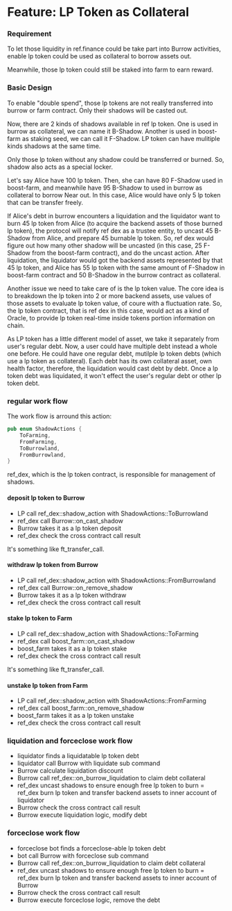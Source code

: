 # Feature: LP Token as Collateral

### Requirement
To let those liquidity in ref.finance could be take part into Burrow activities, enable lp token could be used as collateral to borrow assets out.    

Meanwhile, those lp token could still be staked into farm to earn reward.

### Basic Design
To enable "double spend", those lp tokens are not really transferred into burrow or farm contract. Only their shadows will be casted out.  

Now, there are 2 kinds of shadows available in ref lp token. One is used in burrow as collateral, we can name it B-Shadow. Another is used in boost-farm as staking seed, we can call it F-Shadow. LP token can have mulitiple kinds shadows at the same time.  

Only those lp token without any shadow could be transferred or burned. So, shadow also acts as a special locker.  

Let's say Alice have 100 lp token. Then, she can have 80 F-Shadow used in boost-farm, and meanwhile have 95 B-Shadow to used in burrow as collateral to borrow Near out. In this case, Alice would have only 5 lp token that can be transfer freely.  

If Alice's debt in burrow encounters a liquidation and the liquidator want to burn 45 lp token from Alice (to acquire the backend assets of those burned lp token), the protocol will notify ref dex as a trustee entity, to uncast 45 B-Shadow from Alice, and prepare 45 burnable lp token. So, ref dex would figure out how many other shadow will be uncasted (in this case, 25 F-Shadow from the boost-farm contract), and do the uncast action. After liquidation, the liquidator would got the backend assets represented by that 45 lp token, and Alice has 55 lp token with the same amount of F-Shadow in boost-farm contract and 50 B-Shadow in the burrow contract as collateral.  

Another issue we need to take care of is the lp token value. The core idea is to breakdown the lp token into 2 or more backend assets, use values of those assets to evaluate lp token value, of coure with a fluctuation rate. So, the lp token contract, that is ref dex in this case, would act as a kind of Oracle, to provide lp token real-time inside tokens portion information on chain. 

As LP token has a little different model of asset, we take it separately from user's regular debt. Now, a user could have multiple debt instead a whole one before. He could have one regular debt, mutilple lp token debts (which use a lp token as collateral). Each debt has its own collateral asset, own health factor, therefore, the liquidation would cast debt by debt. Once a lp token debt was liquidated, it won't effect the user's regular debt or other lp token debt.

### regular work flow
The work flow is arround this action:
```rust
pub enum ShadowActions {
    ToFarming,
    FromFarming,
    ToBurrowland,
    FromBurrowland,
}
```
ref_dex, which is the lp token contract, is responsible for management of shadows.

#### deposit lp token to Burrow

- LP call ref_dex::shadow_action with ShadowActions::ToBurrowland
- ref_dex call Burrow::on_cast_shadow
- Burrow takes it as a lp token deposit
- ref_dex check the cross contract call result  

It's something like ft_transfer_call.

#### withdraw lp token from Burrow
- LP call ref_dex::shadow_action with ShadowActions::FromBurrowland
- ref_dex call Burrow::on_remove_shadow
- Burrow takes it as a lp token withdraw
- ref_dex check the cross contract call result  

#### stake lp token to Farm

- LP call ref_dex::shadow_action with ShadowActions::ToFarming
- ref_dex call boost_farm::on_cast_shadow
- boost_farm takes it as a lp token stake
- ref_dex check the cross contract call result  

It's something like ft_transfer_call.

#### unstake lp token from Farm
- LP call ref_dex::shadow_action with ShadowActions::FromFarming
- ref_dex call boost_farm::on_remove_shadow
- boost_farm takes it as a lp token unstake
- ref_dex check the cross contract call result  

### liquidation and forceclose work flow
- liquidator finds a liquidatable lp token debt
- liquidator call Burrow with liquidate sub command
- Burrow calculate liquidation discount 
- Burrow call ref_dex::on_burrow_liquidation to claim debt collateral
- ref_dex uncast shadows to ensure enough free lp token to burn
= ref_dex burn lp token and transfer backend assets to inner account of liquidator
- Burrow check the cross contract call result
- Burrow execute liquidation logic, modify debt

### forceclose work flow
- forceclose bot finds a forceclose-able lp token debt
- bot call Burrow with forceclose sub command
- Burrow call ref_dex::on_burrow_liquidation to claim debt collateral
- ref_dex uncast shadows to ensure enough free lp token to burn
= ref_dex burn lp token and transfer backend assets to inner account of Burrow
- Burrow check the cross contract call result
- Burrow execute forceclose logic, remove the debt